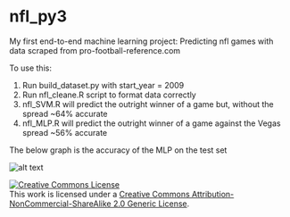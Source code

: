 # nfl_py3
My first end-to-end machine learning project: Predicting nfl games with data scraped from pro-football-reference.com

To use this: 
1) Run build_dataset.py with start_year = 2009
2) Run nfl_cleane.R script to format data correctly
3) nfl_SVM.R will predict the outright winner of a game but, without the spread ~64% accurate
4) nfl_MLP.R will predict the outright winner of a game against the Vegas spread ~56% accurate

The below graph is the accuracy of the MLP on the test set

![alt text](https://github.com/ryanpmcintire/nfl_py3/blob/master/MLP_Accuracy.png)

<a rel="license" href="http://creativecommons.org/licenses/by-nc-sa/2.0/"><img alt="Creative Commons License" style="border-width:0" src="https://i.creativecommons.org/l/by-nc-sa/2.0/88x31.png" /></a><br />This work is licensed under a <a rel="license" href="http://creativecommons.org/licenses/by-nc-sa/2.0/">Creative Commons Attribution-NonCommercial-ShareAlike 2.0 Generic License</a>.

